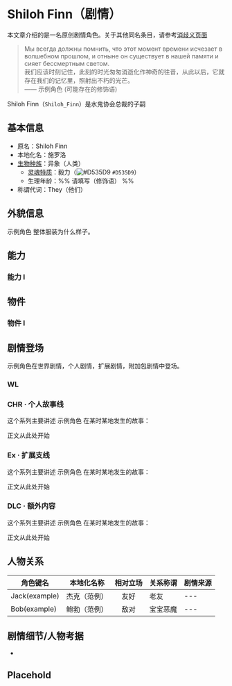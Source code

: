 <!-- 标题“示例模板”最好与文件名一致，可以将下划线改为空格 -->
# Shiloh Finn（剧情）

<!-- 如果你需要编写一名具有不同功能的同名角色，请使用下面的文段跳转到相应的消歧义页面 -->
本文章介绍的是一名原创剧情角色。关于其他同名条目，请参考[消歧义页面](../Disambiguation/.example.md)

<!-- 这是角色的引言，如果你设定的角色源自于其他国家或地区，请编写一段对应语言的名言并附上中文翻译；若你设定的角色源自中国，则只需要编写中文 -->
> Мы всегда должны помнить, что этот момент времени исчезает в волшебном прошлом, и отныне он существует в нашей памяти и сияет бессмертным светом.  
> 我们应该时刻记住，此刻的时光匆匆消逝化作神奇的往昔，从此以后，它就存在我们的记忆里，照射出不朽的光芒。  
> —— 示例角色 (可能存在的修饰语)

<!-- 这是角色的简介，如果角色名不使用英文名字，则括号内必须是英语名字，不得含有非ASCII字符，英语名字将作为内部键名 -->
Shiloh Finn（`Shiloh_Finn`）是水鬼协会总裁的子嗣

<!-- 这是角色的基本个人信息，以异象（人类）为例，如果想编写其他种族，建议先行阅读相应设定中的文本再进行编写 -->
## 基本信息
- 原名：Shiloh Finn  
- 本地化名：施罗洛 
- [生物种族](../Concept/Bioethnic.md)：异象（人类）  
  - [灵魂特质](../Concept/Soul.md)：毅力（![#D535D9](https://via.placeholder.com/12/D535D9/000000?text=+) `#D535D9`）  
  - 生理年龄：%% 请填写（修饰语） %%  
- 称谓代词：They（他们）

<!-- 这是角色的基本外貌特征，方便后期制作模型 -->
## 外貌信息
示例角色 整体服装为什么样子。

<!-- 这是角色在剧情中所获得的技能，可自由创作 -->
## 能力

### 能力 I

<!-- 这是角色在剧情中获得的物件，可自由创作 -->
## 物件

### 物件 I

<!-- 这是角色在剧情故事线中的简短故事 -->
## 剧情登场

示例角色在世界剧情，个人剧情，扩展剧情，附加包剧情中登场。

<!-- 世界剧情，目前还未构思完毕，暂时不需要写 -->
### WL

<!-- 个人剧情，在此处写下专属于这一个角色的传奇故事 -->
### CHR · 个人故事线
这个系列主要讲述 示例角色 在某时某地发生的故事：

正文从此处开始
<!-- 扩展剧情，对世界剧情的部分情节起补充扩展作用 -->
### Ex · 扩展支线
这个系列主要讲述 示例角色 在某时某地发生的故事：

正文从此处开始
<!-- 附加包剧情，对世界剧情影响不大的大型主题剧情线 -->
### DLC · 额外内容
这个系列主要讲述 示例角色 在某时某地发生的故事：

正文从此处开始


<!-- 
这是角色与其他角色的关系简介表，按需填写，如未规划可不写
角色键名需使用英语；
相对立场请从以下词语中选择：友好、中立、敌对、变量、未知 -->
## 人物关系
| 角色键名          | 本地化名称  | 相对立场 | 关系称谓 | 剧情来源 |
| ------------- | ------ | :--: | ---- | ---- |
| Jack(example) | 杰克（范例） |  友好  | 老友   | ---  |
| Bob(example)  | 鲍勃（范例） |  敌对  | 宝宝恶魔 | ---  |

<!-- 这是角色需要考虑的细节部分，先行写出有助于为剧情做铺垫 -->
## 剧情细节/人物考据
- 
<!-- 自定义标题 -->
## Placehold